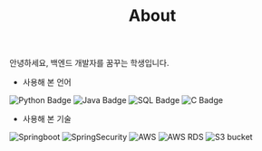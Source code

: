 ﻿---
layout: page
title: About
permalink: /about/
---

안녕하세요, 백엔드 개발자를 꿈꾸는 학생입니다.  

- 사용해 본 언어  

![Python Badge](https://img.shields.io/badge/Python-#3776AB?style=for-the-badge&logo=Python&logoColor=black) 
![Java Badge](https://img.shields.io/badge/Java-#FF160B?style=for-the-badge&logo=Jameson&logoColor=white) 
![SQL Badge](https://img.shields.io/badge/MYSQL-0696D7?style=for-the-badge&logo=mysql&logoColor=black) 
![C Badge](https://img.shields.io/badge/C++-E8E8E8?style=for-the-badge&logo=Cplusplus&logoColor=black)

- 사용해 본 기술  

![Springboot](https://img.shields.io/badge/SpringBoot-#3776AB?style=for-the-badge&logo=Springboot&logoColor=white)
![SpringSecurity](https://img.shields.io/badge/SpringSecurity-#3776AB?style=for-the-badge&logo=Springsecurity&logoColor=white)
![AWS](https://img.shields.io/badge/EC2-#FF9900?style=for-the-badge&logo=AmazonEC2&logoColor=white)
![AWS RDS](https://img.shields.io/badge/RDS-#527FFF?style=for-the-badge&logo=AmazonRDS&logoColor=white)
![S3 bucket](https://img.shields.io/badge/S3-#569A31?style=for-the-badge&logo=AmazonS3&logoColor=white)